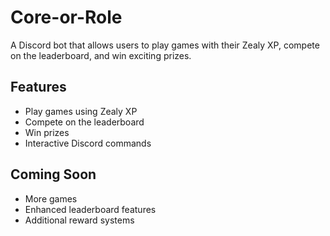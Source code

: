 # Core-or-Role

A Discord bot that allows users to play games with their Zealy XP, compete on the leaderboard, and win exciting prizes.

## Features
- Play games using Zealy XP
- Compete on the leaderboard
- Win prizes
- Interactive Discord commands

## Coming Soon
- More games
- Enhanced leaderboard features
- Additional reward systems
